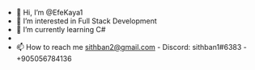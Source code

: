 - 👋 Hi, I’m @EfeKaya1
- 👀 I’m interested in Full Stack Development
- 🌱 I’m currently learning C# 
- 
- 📫 How to reach me sithban2@gmail.com - Discord: sithban1#6383 - +905056784136

<!---
EfeKaya1/EfeKaya1 is a ✨ special ✨ repository because its `README.md` (this file) appears on your GitHub profile.
You can click the Preview link to take a look at your changes.
--->
